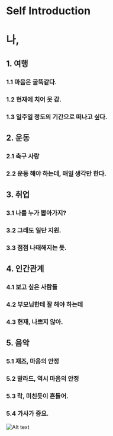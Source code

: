 # Self Introduction


# 나, 

## 1. 여행
### 1.1 마음은 굴뚝같다.
### 1.2 현재에 치어 못 감.
### 1.3 일주일 정도의 기간으로 떠나고 싶다.

## 2. 운동
### 2.1 축구 사랑
### 2.2 운동 해야 하는데, 매일 생각만 한다.

## 3. 취업
### 3.1 나를 누가 뽑아가지?
### 3.2 그래도 일단 지원.
### 3.3 점점 나태해지는 듯.

## 4. 인간관계
### 4.1 보고 싶은 사람들
### 4.2 부모님한테 잘 해야 하는데
### 4.3 현재, 나쁘지 않아.

## 5. 음악
### 5.1 재즈, 마음의 안정
### 5.2 발라드, 역시 마음의 안정
### 5.3 락, 미친듯이 흔들어.
### 5.4 가사가 중요.

![Alt text](C:\Users\ASUS\\mindmap.jpg)
